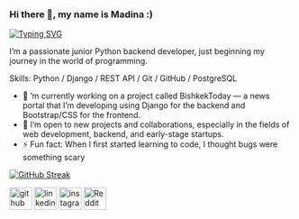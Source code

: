 ### Hi there 👋, my name is Madina :)
<a href="https://git.io/typing-svg"><img src="https://readme-typing-svg.demolab.com?font=Merriweather&weight=500&pause=1000&color=0131D5&width=435&lines=Backend+Developer(Python%2FJunior)++" alt="Typing SVG" /></a>

I’m a passionate junior Python backend developer, just beginning my journey in the world of programming.

Skills: Python / Django / REST API / Git / GitHub / PostgreSQL

- 🔭 ’m currently working on a project called BishkekToday — a news portal that I’m developing using Django for the backend and Bootstrap/CSS for the frontend.
- 👯  I’m open to new projects and collaborations, especially in the fields of web development, backend, and early-stage startups.
- ⚡  Fun fact: When I first started learning to code, I thought bugs were something scary



<a href="https://git.io/streak-stats"><img src="https://streak-stats.demolab.com?user=MadiikCode&theme=transparent" alt="GitHub Streak" /></a>

[<img src='https://cdn.jsdelivr.net/npm/simple-icons@3.0.1/icons/github.svg' alt='github' height='40'>](https://github.com/MadiikCode)  [<img src='https://cdn.jsdelivr.net/npm/simple-icons@3.0.1/icons/linkedin.svg' alt='linkedin' height='40'>](https://www.linkedin.com/in/madina-akhunbaeva-b00a44362/)  [<img src='https://cdn.jsdelivr.net/npm/simple-icons@3.0.1/icons/instagram.svg' alt='instagram' height='40'>](https://www.instagram.com/akhunbaevvas/)  [<img src='https://cdn.jsdelivr.net/npm/simple-icons@3.0.1/icons/reddit.svg' alt='Reddit' height='40'>](https://www.reddit.com/user/Madii)  
                                       



